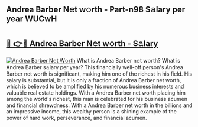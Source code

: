 ## Andrea Barber N𝚎t w𝚘rth - Part-n98 S𝚊lary per year WUCwH

# <h2><a href="http://gc0av8.nevu.top/?p=Andrea+Barber">🔗 👉🔴 Andrea Barber N𝚎t w𝚘rth - S𝚊lary</a></h2>

[![Andrea Barber N𝚎t W𝚘rth](https://i.imgur.com/Oavwk0R.jpeg)](http://gc0av8.nevu.top/?p=Andrea+Barber)
What is Andrea Barber n𝚎t w𝚘rth? What is Andrea Barber s𝚊lary per year?
This financially well-off person's Andrea Barber net worth is significant, making him one of the richest in his field. His salary is substantial, but it is only a fraction of Andrea Barber net worth, which is believed to be amplified by his numerous business interests and valuable real estate holdings. With a Andrea Barber net worth placing him among the world's richest, this man is celebrated for his business acumen and financial shrewdness. With a Andrea Barber net worth in the billions and an impressive income, this wealthy person is a shining example of the power of hard work, perseverance, and financial acumen.
